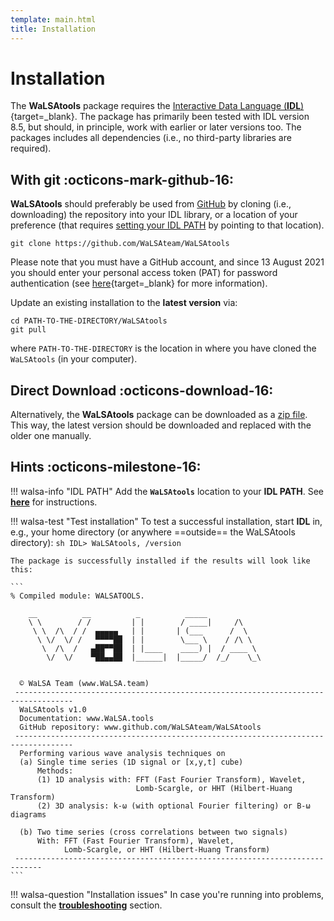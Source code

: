```yaml
---
template: main.html
title: Installation
---
```


# Installation

The **WaLSAtools** package requires the [Interactive Data Language (**IDL**)][3]{target=_blank}. The package has primarily been tested with IDL version 8.5, but should, in principle, work with earlier or later versions too. The packages includes all dependencies (i.e., no third-party libraries are required).

## With git :octicons-mark-github-16:

**WaLSAtools** should preferably be used from [GitHub][2] by cloning (i.e., downloading) the repository into your IDL library, or a location of your preference (that requires [setting your IDL PATH][4] by pointing to that location).

```
git clone https://github.com/WaLSAteam/WaLSAtools
```

Please note that you must have a GitHub account, and since 13 August 2021 you should enter your personal access token (PAT) for password authentication (see [here][6]{target=_blank} for more information).

Update an existing installation to the **latest version** via:

```
cd PATH-TO-THE-DIRECTORY/WaLSAtools
git pull
```

where `PATH-TO-THE-DIRECTORY` is the location in where you have cloned the `WaLSAtools` (in your computer).

## Direct Download :octicons-download-16:

Alternatively, the **WaLSAtools** package can be downloaded as a [zip file][5]. This way, the latest version should be downloaded and replaced with the older one manually.

## Hints :octicons-milestone-16:

!!! walsa-info "IDL PATH"
    Add the **`WaLSAtools`** location to your **IDL PATH**. See [**here**][4] for instructions.

!!! walsa-test "Test installation"
    To test a successful installation, start **IDL** in, e.g., your home directory (or anywhere ==outside== the WaLSAtools directory):
    ```sh
    IDL> WaLSAtools, /version
    ```

    The package is successfully installed if the results will look like this:

    ```
	% Compiled module: WALSATOOLS.

	    __          __          _          _____
	    \ \        / /         | |        / ____|     /\
	     \ \  /\  / /  ▄▄▄▄▄   | |       | (___      /  \
	      \ \/  \/ /   ▀▀▀▀██  | |        \___ \    / /\ \
	       \  /\  /   ▄██▀▀██  | |____    ____) |  / ____ \
	        \/  \/    ▀██▄▄██  |______|  |_____/  /_/    \_\


	  © WaLSA Team (www.WaLSA.team)
	 -----------------------------------------------------------------------------------
	  WaLSAtools v1.0
	  Documentation: www.WaLSA.tools
	  GitHub repository: www.github.com/WaLSAteam/WaLSAtools
	 -----------------------------------------------------------------------------------
	  Performing various wave analysis techniques on
	  (a) Single time series (1D signal or [x,y,t] cube)
	      Methods:
	      (1) 1D analysis with: FFT (Fast Fourier Transform), Wavelet,
	                            Lomb-Scargle, or HHT (Hilbert-Huang Transform)
	      (2) 3D analysis: k-ω (with optional Fourier filtering) or B-ω diagrams

	  (b) Two time series (cross correlations between two signals)
	      With: FFT (Fast Fourier Transform), Wavelet,
	            Lomb-Scargle, or HHT (Hilbert-Huang Transform)
	 ----------------------------------------------------------------------------
    ```

!!! walsa-question "Installation issues"
    In case you're running into problems, consult the [**troubleshooting**][1] section.

<br>

  [1]: troubleshooting.md
  [2]: https://github.com/WaLSAteam/WaLSAtools
  [3]: https://www.l3harrisgeospatial.com/Software-Technology/IDL
  [4]: setting-idl-path.md
  [5]: https://github.com/WaLSAteam/WaLSAtools/zipball/master/
  [6]: https://docs.github.com/en/get-started/getting-started-with-git/about-remote-repositories#cloning-with-https-urls
